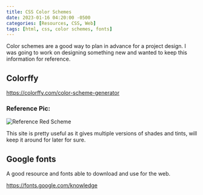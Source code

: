 ```yaml
---
title: CSS Color Schemes
date: 2023-01-16 04:20:00 -0500
categories: [Resources, CSS, Web]
tags: [html, css, color schemes, fonts]
---
```


Color schemes are a good way to plan in advance for a project design. I was going to work on designing something new and wanted to keep this information for reference.

## Colorffy

<https://colorffy.com/color-scheme-generator>

### Reference Pic:

![Reference Red Scheme](/assets/css-color-schemes.png)

This site is pretty useful as it gives multiple versions of shades and tints, will keep it around for later for sure.

## Google fonts

A good resource and fonts able to download and use for the web.

<https://fonts.google.com/knowledge>